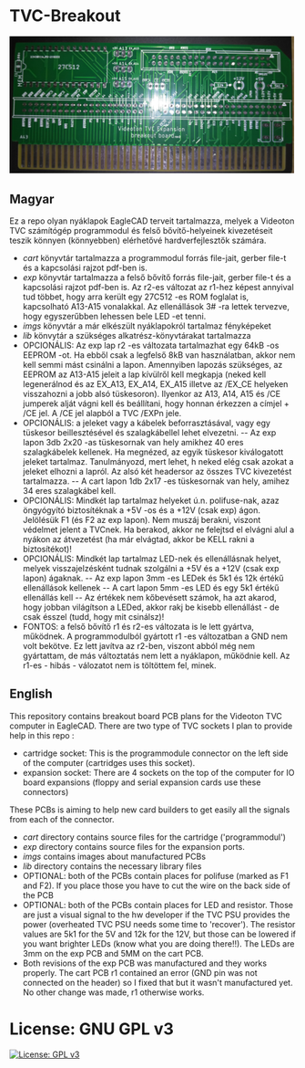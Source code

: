 ﻿# TVC-Breakout
<img src="imgs/exp-front.jpg" width="500" alt="Expansion breakout">

## Magyar
Ez a repo olyan nyáklapok EagleCAD terveit tartalmazza, melyek a Videoton TVC számítógép programmodul és felső bővítő-helyeinek kivezetéseit teszik könnyen (könnyebben) elérhetővé hardverfejlesztők számára.
- _cart_ könyvtár tartalmazza a programmodul forrás file-jait, gerber file-t és a kapcsolási rajzot pdf-ben is.
- _exp_ könyvtár tartalmazza a felső bővítő forrás file-jait, gerber file-t és a kapcsolási rajzot pdf-ben is. Az r2-es változat az r1-hez képest annyival tud többet, hogy arra került egy 27C512 -es ROM foglalat is, kapcsolható A13-A15 vonalakkal. Az ellenállások 3# -ra lettek tervezve, hogy egyszerűbben lehessen bele LED -et tenni.
- _imgs_ könyvtár a már elkészült nyáklapokról tartalmaz fényképeket
- _lib_ könvytár a szükséges alkatrész-könyvtárakat tartalmazza
- OPCIONÁLIS: Az exp lap r2 -es változata tartalmazhat egy 64kB -os EEPROM -ot. Ha ebből csak a legfelső 8kB van használatban, akkor nem kell semmi mást csinálni a lapon. Amennyiben lapozás szükséges, az EEPROM az A13-A15 jeleit a lap kívülről kell megkapja (neked kell legenerálnod és az EX_A13, EX_A14, EX_A15 illetve az /EX_CE helyeken visszahozni a jobb alsó tüskesoron). Ilyenkor az A13, A14, A15 és /CE jumperek alját vágni kell és beállítani, hogy honnan érkezzen a címjel + /CE jel. A /CE jel alapból a TVC /EXPn jele. 
- OPCIONÁLIS: a jeleket vagy a kábelek beforrasztásával, vagy egy tüskesor beillesztésével és szalagkábellel lehet elvezetni.
-- Az exp lapon 3db 2x20 -as tüskesornak van hely amikhez 40 eres szalagkábelek kellenek. Ha megnézed, az egyik tüskesor kiválogatott jeleket tartalmaz. Tanulmányozd, mert lehet, h neked elég csak azokat a jeleket elhozni a lapról. Az alsó két headersor az összes TVC kivezetést tartalmazza.
-- A cart lapon 1db 2x17 -es tüskesornak van hely, amihez 34 eres szalagkábel kell.
- OPCIONÁLIS: Mindkét lap tartalmaz helyeket ú.n. polifuse-nak, azaz öngyógyító biztosítéknak a +5V -os és a +12V (csak exp) ágon. Jelölésük F1 (és F2 az exp lapon). Nem muszáj berakni, viszont védelmet jelent a TVCnek. Ha berakod, akkor ne felejtsd el elvágni alul a nyákon az átvezetést (ha már elvágtad, akkor be KELL rakni a biztosítékot)!
- OPCIONÁLIS: Mindkét lap tartalmaz LED-nek és ellenállásnak helyet, melyek visszajelzésként tudnak szolgálni a +5V és a +12V (csak exp lapon) ágaknak.
-- Az exp lapon 3mm -es LEDek és 5k1 és 12k értékű ellenállások kellenek
-- A cart lapon 5mm -es LED és egy 5k1 értékű ellenállás kell
-- Az értékek nem kőbevésett számok, ha azt akarod, hogy jobban világítson a LEDed, akkor rakj be kisebb ellenállást - de csak ésszel (tudd, hogy mit csinálsz)!
- FONTOS: a felső bővítő r1 és r2-es változata is le lett gyártva, működnek. A programmodulból gyártott r1 -es változatban a GND nem volt bekötve. Ez lett javítva az r2-ben, viszont abból még nem gyártattam, de más változtatás nem lett a nyáklapon, működnie kell. Az r1-es - hibás - válozatot nem is töltöttem fel, minek.


## English
This repository contains breakout board PCB plans for the Videoton TVC computer in EagleCAD. There are two type of TVC sockets I plan to provide help in this repo : 
- cartridge socket: This is the programmodule connector on the left side of the computer (cartridges uses this socket).
- expansion socket: There are 4 sockets on the top of the computer for IO board expansions (floppy and serial expansion cards use these connectors)

These PCBs is aiming to help new card builders to get easily all the signals from each of the connector. 
- _cart_ directory contains source files for the cartridge ('programmodul')
- _exp_ directory contains source files for the expansion ports.
- _imgs_ contains images about manufactured PCBs
- _lib_ directory contains the necessary library files
- OPTIONAL: both of the PCBs contain places for polifuse (marked as F1 and F2). If you place those you have to cut the wire on the back side of the PCB
- OPTIONAL: both of the PCBs contain places for LED and resistor. Those are just a visual signal to the hw developer if the TVC PSU provides the power (overheated TVC PSU needs some time to 'recover'). The resistor values are 5k1 for the 5V and 12k for the 12V, but those can be lowered if you want brighter LEDs (know what you are doing there!!). The LEDs are 3mm on the exp PCB and 5MM on the cart PCB.
- Both revisions of the exp PCB was manufactured and they works properly. The cart PCB r1 contained an error (GND pin was not connected on the header) so I fixed that but it wasn't manufactured yet. No other change was made, r1 otherwise works. 

# License: GNU GPL v3
[![License: GPL v3](https://img.shields.io/badge/License-GPLv3-blue.svg)](https://www.gnu.org/licenses/gpl-3.0)    




